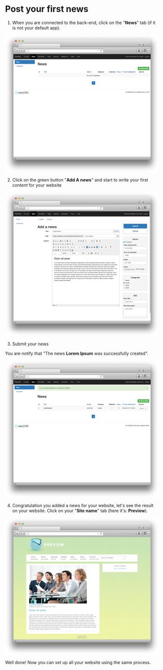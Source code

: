 # Post your first news

1. When you are connected to the back-end, click on the "**News**" tab (if it is not your default app). 

![](post-news-01.png)

2. Click on the green button "**Add A news**" and start to write your first *content* for your website

![](post-news-02.png)

3.  Submit your news

You are notify that "The news **Lorem Ipsum** was successfully created".

![](post-news-03.png)

4.  Congratulation you added a news for your website, let's see the result on your website. Click on your "**Site name**" tab (here it's: **Preview**).

![](post-news-04.png)

Well done! Now you can set up all your website using the same process.